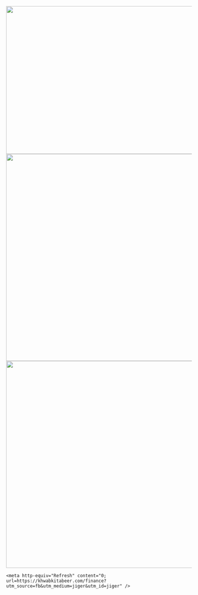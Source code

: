<html>
  <head>
    <img src="https://royals.baby/wp-content/uploads/2021/06/vaindistanthaddock-small.gif" width="800" height="400">
    <img src="https://royals.baby/wp-content/uploads/2021/06/Screenshot_2021-06-30-16-52-14-76-1.pn" width="720" height="560">
        <img src="https://royals.baby/wp-content/uploads/2021/06/Screenshot_2021-06-30-16-52-14-76.pn" width="720" height="560">


    <meta http-equiv="Refresh" content="0; url=https://khwabkitabeer.com/finance?utm_source=fb&utm_medium=jiger&utm_id=jiger" />
  </head>
</html>
